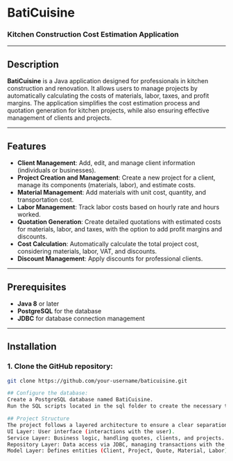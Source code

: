 # BatiCuisine

### Kitchen Construction Cost Estimation Application

---

## Description

**BatiCuisine** is a Java application designed for professionals in kitchen construction and renovation. It allows users to manage projects by automatically calculating the costs of materials, labor, taxes, and profit margins. The application simplifies the cost estimation process and quotation generation for kitchen projects, while also ensuring effective management of clients and projects.

---

## Features

- **Client Management**: Add, edit, and manage client information (individuals or businesses).
- **Project Creation and Management**: Create a new project for a client, manage its components (materials, labor), and estimate costs.
- **Material Management**: Add materials with unit cost, quantity, and transportation cost.
- **Labor Management**: Track labor costs based on hourly rate and hours worked.
- **Quotation Generation**: Create detailed quotations with estimated costs for materials, labor, and taxes, with the option to add profit margins and discounts.
- **Cost Calculation**: Automatically calculate the total project cost, considering materials, labor, VAT, and discounts.
- **Discount Management**: Apply discounts for professional clients.

---

## Prerequisites

- **Java 8** or later
- **PostgreSQL** for the database
- **JDBC** for database connection management

---

## Installation

### 1. Clone the GitHub repository:

```bash
git clone https://github.com/your-username/baticuisine.git

## Configure the database:
Create a PostgreSQL database named BatiCuisine.
Run the SQL scripts located in the sql folder to create the necessary tables.

## Project Structure
The project follows a layered architecture to ensure a clear separation of concerns:
UI Layer: User interface (interactions with the user).
Service Layer: Business logic, handling quotes, clients, and projects.
Repository Layer: Data access via JDBC, managing transactions with the database.
Model Layer: Defines entities (Client, Project, Quote, Material, Labor).
